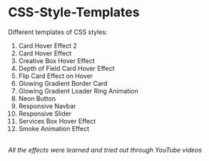 # CSS-Style-Templates

Different templates of CSS styles:
<ol>
  <li>Card Hover Effect 2</li>
  <li>Card Hover Effect</li>
  <li>Creative Box Hover Effect</li>
  <li>Depth of Field Card Hover Effect</li>
  <li>Flip Card Effect on Hover</li>
  <li>Glowing Gradient Border Card</li>
  <li>Glowing Gradient Loader Ring Animation</li>
  <li>Neon Button</li>
  <li>Responsive Navbar</li>
  <li>Responsive Slider</li>
  <li>Services Box Hover Effect</li>
  <li>Smoke Animation Effect</li>
</ol>
<br>
<i>All the effects were learned and tried out through YouTube videos</i>
